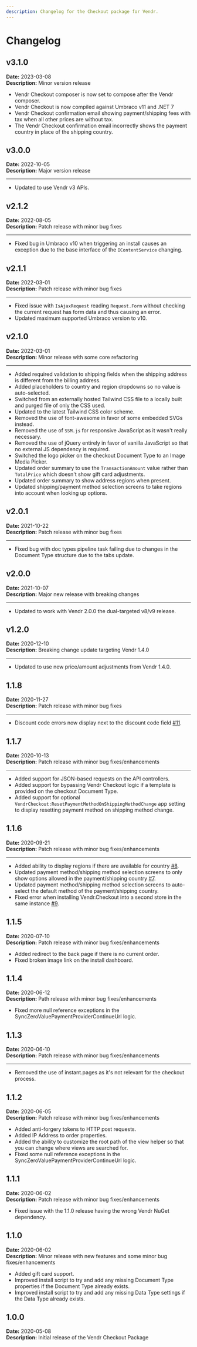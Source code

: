 ```yaml
---
description: Changelog for the Checkout package for Vendr.
---
```


# Changelog

## v3.1.0

**Date:** 2023-03-08\
**Description:** Minor version release

* Vendr Checkout composer is now set to compose after the Vendr composer.
* Vendr Checkout is now compiled against Umbraco v11 and .NET 7
* Vendr Checkout confirmation email showing payment/shipping fees with tax when all other prices are without tax.
* The Vendr Checkout confirmation email incorrectly shows the payment country in place of the shipping country.

## v3.0.0

**Date:** 2022-10-05\
**Description:** Major version release

***

* Updated to use Vendr v3 APIs.

## v2.1.2

**Date:** 2022-08-05\
**Description:** Patch release with minor bug fixes

***

* Fixed bug in Umbraco v10 when triggering an install causes an exception due to the base interface of the `IContentService` changing.

## v2.1.1

**Date:** 2022-03-01\
**Description:** Patch release with minor bug fixes

***

* Fixed issue with `IsAjaxRequest` reading `Request.Form` without checking the current request has form data and thus causing an error.
* Updated maximum supported Umbraco version to v10.

## v2.1.0

**Date:** 2022-03-01\
**Description:** Minor release with some core refactoring

***

* Added required validation to shipping fields when the shipping address is different from the billing address.
* Added placeholders to country and region dropdowns so no value is auto-selected.
* Switched from an externally hosted Tailwind CSS file to a locally built and purged file of only the CSS used.
* Updated to the latest Tailwind CSS color scheme.
* Removed the use of font-awesome in favor of some embedded SVGs instead.
* Removed the use of `SSM.js` for responsive JavaScript as it wasn't really necessary.
* Removed the use of jQuery entirely in favor of vanilla JavaScript so that no external JS dependency is required.
* Switched the logo picker on the checkout Document Type to an Image Media Picker.
* Updated order summary to use the `TransactionAmount` value rather than `TotalPrice` which doesn't show gift card adjustments.
* Updated order summary to show address regions when present.
* Updated shipping/payment method selection screens to take regions into account when looking up options.

## v2.0.1

**Date:** 2021-10-22\
**Description:** Patch release with minor bug fixes

***

* Fixed bug with doc types pipeline task failing due to changes in the Document Type structure due to the tabs update.

## v2.0.0

**Date:** 2021-10-07\
**Description:** Major new release with breaking changes

***

* Updated to work with Vendr 2.0.0 the dual-targeted v8/v9 release.

## v1.2.0

**Date:** 2020-12-10\
**Description:** Breaking change update targeting Vendr 1.4.0

***

* Updated to use new price/amount adjustments from Vendr 1.4.0.

## 1.1.8

**Date:** 2020-11-27\
**Description:** Patch release with minor bug fixes

***

* Discount code errors now display next to the discount code field [#11](https://github.com/vendrhub/vendr-checkout/issues/11).

## 1.1.7

**Date:** 2020-10-13\
**Description:** Patch release with minor bug fixes/enhancements

***

* Added support for JSON-based requests on the API controllers.
* Added support for bypassing Vendr Checkout logic if a template is provided on the checkout Document Type.
* Added support for optional `VendrCheckout:ResetPaymentMethodOnShippingMethodChange` app setting to display resetting payment method on shipping method change.

## 1.1.6

**Date:** 2020-09-21\
**Description:** Patch release with minor bug fixes/enhancements

***

* Added ability to display regions if there are available for country [#8](https://github.com/vendrhub/vendr-checkout/issues/8).
* Updated payment method/shipping method selection screens to only show options allowed in the payment/shipping country [#7](https://github.com/vendrhub/vendr-checkout/issues/7).
* Updated payment method/shipping method selection screens to auto-select the default method of the payment/shipping country.
* Fixed error when installing Vendr.Checkout into a second store in the same instance [#9](https://github.com/vendrhub/vendr-checkout/issues/9).

## 1.1.5

**Date:** 2020-07-10\
**Description:** Patch release with minor bug fixes/enhancements

* Added redirect to the back page if there is no current order.
* Fixed broken image link on the install dashboard.

## 1.1.4

**Date:** 2020-06-12\
**Description:** Path release with minor bug fixes/enhancements

* Fixed more null reference exceptions in the SyncZeroValuePaymentProviderContinueUrl logic.

## 1.1.3

**Date:** 2020-06-10\
**Description:** Patch release with minor bug fixes/enhancements

***

* Removed the use of instant.pages as it's not relevant for the checkout process.

## 1.1.2

**Date:** 2020-06-05\
**Description:** Patch release with minor bug fixes/enhancements

* Added anti-forgery tokens to HTTP post requests.
* Added IP Address to order properties.
* Added the ability to customize the root path of the view helper so that you can change where views are searched for.
* Fixed some null reference exceptions in the SyncZeroValuePaymentProviderContinueUrl logic.

## 1.1.1

**Date:** 2020-06-02\
**Description:** Patch release with minor bug fixes/enhancements

* Fixed issue with the 1.1.0 release having the wrong Vendr NuGet dependency.

## 1.1.0

**Date:** 2020-06-02\
**Description:** Minor release with new features and some minor bug fixes/enhancements

* Added gift card support.
* Improved install script to try and add any missing Document Type properties if the Document Type already exists.
* Improved install script to try and add any missing Data Type settings if the Data Type already exists.

## 1.0.0

**Date:** 2020-05-08\
**Description:** Initial release of the Vendr Checkout Package
